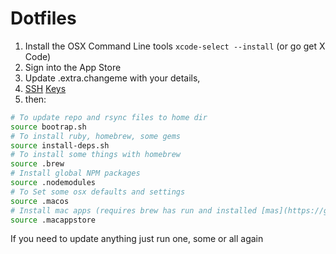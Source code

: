 # Dotfiles

1. Install the OSX Command Line tools ```xcode-select --install``` (or go get X Code)
2. Sign into the App Store
3. Update .extra.changeme with your details,
4. [SSH](https://docs.github.com/en/github/authenticating-to-github/adding-a-new-ssh-key-to-your-github-account) [Keys](https://docs.github.com/en/github/authenticating-to-github/generating-a-new-ssh-key-and-adding-it-to-the-ssh-agent)
5. then:

````bash
# To update repo and rsync files to home dir
source bootrap.sh
# To install ruby, homebrew, some gems
source install-deps.sh
# To install some things with homebrew
source .brew
# Install global NPM packages
source .nodemodules
# To Set some osx defaults and settings
source .macos
# Install mac apps (requires brew has run and installed [mas](https://git.io/v6yH3))
source .macappstore
````
If you need to update anything just run one, some or all again
